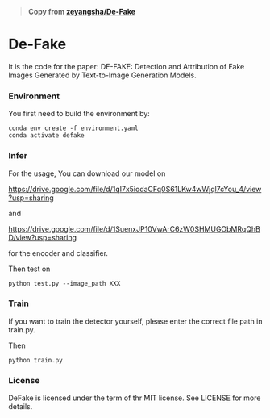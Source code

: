 > **Copy from [zeyangsha/De-Fake](https://github.com/zeyangsha/De-Fake)**

# De-Fake

It is the code for the paper: DE-FAKE: Detection and Attribution of Fake Images Generated by Text-to-Image Generation Models.

### Environment

You first need to build the environment by:
```
conda env create -f environment.yaml
conda activate defake
```

### Infer

For the usage, You can download our model on 

https://drive.google.com/file/d/1qI7x5iodaCFq0S61LKw4wWjql7cYou_4/view?usp=sharing

and

https://drive.google.com/file/d/1SuenxJP10VwArC6zW0SHMUGObMRqQhBD/view?usp=sharing

for the encoder and classifier.

Then test on 

```
python test.py --image_path XXX
```


### Train

If you want to train the detector yourself, please enter the correct file path in train.py.

Then 

```
python train.py
```

### License

DeFake is licensed under the term of thr MIT license. See LICENSE for more details. 
